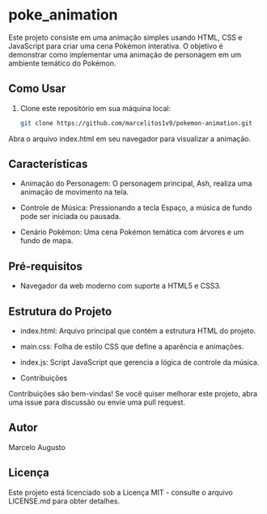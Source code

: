# poke_animation

Este projeto consiste em uma animação simples usando HTML, CSS e JavaScript para criar uma cena Pokémon interativa. O objetivo é demonstrar como implementar uma animação de personagem em um ambiente temático do Pokémon.

## Como Usar

1. Clone este repositório em sua máquina local:

   ```bash
   git clone https://github.com/marcelitos1v9/pokemon-animation.git

Abra o arquivo index.html em seu navegador para visualizar a animação.

## Características

* Animação do Personagem: O personagem principal, Ash, realiza uma animação de movimento na tela.

* Controle de Música: Pressionando a tecla Espaço, a música de fundo pode ser iniciada ou pausada.

* Cenário Pokémon: Uma cena Pokémon temática com árvores e um fundo de mapa.

## Pré-requisitos

* Navegador da web moderno com suporte a HTML5 e CSS3.

## Estrutura do Projeto

* index.html: Arquivo principal que contém a estrutura HTML do projeto.
* main.css: Folha de estilo CSS que define a aparência e animações.
* index.js: Script JavaScript que gerencia a lógica de controle da música.

* Contribuições

 Contribuições são bem-vindas! Se você quiser melhorar este projeto, abra uma issue para discussão ou envie uma pull request.

## Autor
  
Marcelo Augusto

## Licença

Este projeto está licenciado sob a Licença MIT - consulte o arquivo LICENSE.md para obter detalhes.
